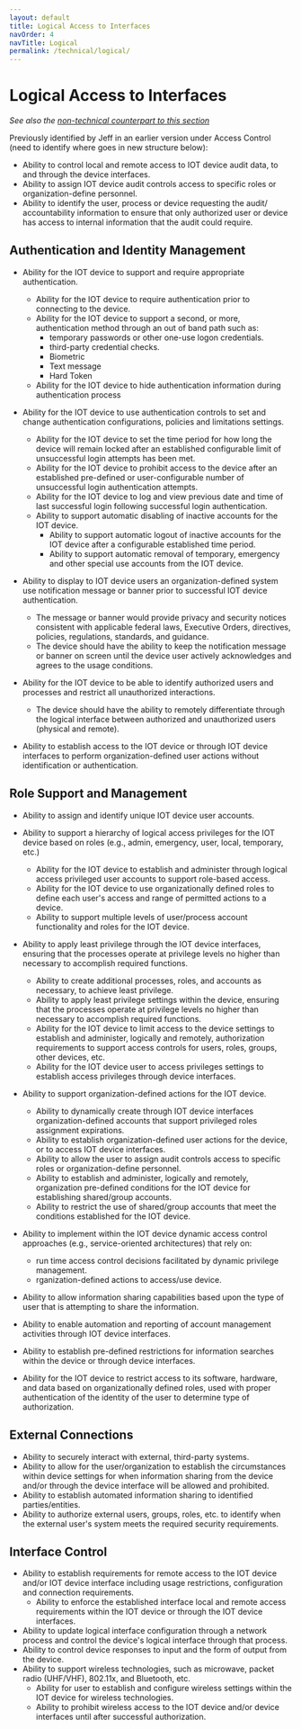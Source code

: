 ```yaml
---
layout: default
title: Logical Access to Interfaces
navOrder: 4
navTitle: Logical
permalink: /technical/logical/
---
```


# Logical Access to Interfaces

_See also the [non-technical counterpart to this section](../_8259-Control/logical.md)_

Previously identified by Jeff in an earlier version under Access Control (need to identify where goes in new structure below):

- Ability to control local and remote access to IOT device audit data, to and through the device interfaces.
- Ability to assign IOT device audit controls access to specific roles or organization-define personnel.
- Ability to identify the user, process or device requesting the audit/ accountability information to ensure that only authorized user or device has access to internal information that the audit could require.

## Authentication and Identity Management

- Ability for the IOT device to support and require appropriate authentication.
  - Ability for the IOT device to require authentication prior to connecting to the device.
  - Ability for the IOT device to support a second, or more, authentication method through an out of band path such as:
    - temporary passwords or other one-use logon credentials.
    - third-party credential checks.
    - Biometric
    - Text message
    - Hard Token
  - Ability for the IOT device to hide authentication information during authentication process

- Ability for the IOT device to use authentication controls to set and change authentication configurations, policies and limitations settings.
  - Ability for the IOT device to set the time period for how long the device will remain locked after an established configurable limit of unsuccessful login attempts has been met.
  - Ability for the IOT device to prohibit access to the device after an established pre-defined or user-configurable number of unsuccessful login authentication attempts.
  - Ability for the IOT device to log and view previous date and time of last successful login following successful login authentication.
  - Ability to support automatic disabling of inactive accounts for the IOT device.
    - Ability to support automatic logout of inactive accounts for the IOT device after a configurable established time period.
    - Ability to support automatic removal of temporary, emergency and other special use accounts from the IOT device.

- Ability to display to IOT device users an organization-defined system use notification message or banner prior to successful IOT device authentication.
  - The message or banner would provide privacy and security notices consistent with applicable federal laws, Executive Orders, directives, policies, regulations, standards, and guidance.
  - The device should have the ability to keep the notification message or banner on screen until the device user actively acknowledges and agrees to the usage conditions.

- Ability for the IOT device to be able to identify authorized users and processes and restrict all unauthorized interactions.
  - The device should have the ability to remotely differentiate through the logical interface between authorized and unauthorized users (physical and remote).
- Ability to establish access to the IOT device or through IOT device interfaces to perform organization-defined user actions without identification or authentication.

## Role Support and Management

- Ability to assign and identify unique IOT device user accounts.

- Ability to support a hierarchy of logical access privileges for the IOT device based on roles (e.g., admin, emergency, user, local, temporary, etc.)
  - Ability for the IOT device to establish and administer through logical access privileged user accounts to support role-based access.
  - Ability for the IOT device to use organizationally defined roles to define each user&#39;s access and range of permitted actions to a device.
  - Ability to support multiple levels of user/process account functionality and roles for the IOT device.

- Ability to apply least privilege through the IOT device interfaces, ensuring that the processes operate at privilege levels no higher than necessary to accomplish required functions. 
  - Ability to create additional processes, roles, and accounts as necessary, to achieve least privilege.
  - Ability to apply least privilege settings within the device, ensuring that the processes operate at privilege levels no higher than necessary to accomplish required functions.
  - Ability for the IOT device to limit access to the device settings to establish and administer, logically and remotely, authorization requirements to support access controls for users, roles, groups, other devices, etc.
  - Ability for the IOT device user to access privileges settings to establish access privileges through device interfaces.

- Ability to support organization-defined actions for the IOT device.
  - Ability to dynamically create through IOT device interfaces organization-defined accounts that support privileged roles assignment expirations.
  - Ability to establish organization-defined user actions for the device, or to access IOT device interfaces.
  - Ability to allow the user to assign audit controls access to specific roles or organization-define personnel.
  - Ability to establish and administer, logically and remotely, organization pre-defined conditions for the IOT device for establishing shared/group accounts.
  - Ability to restrict the use of shared/group accounts that meet the conditions established for the IOT device.

- Ability to implement within the IOT device dynamic access control approaches (e.g., service-oriented architectures) that rely on:
  - run time access control decisions facilitated by dynamic privilege management.
  - rganization-defined actions to access/use device.

- Ability to allow information sharing capabilities based upon the type of user that is attempting to share the information. 
- Ability to enable automation and reporting of account management activities through IOT device interfaces.
- Ability to establish pre-defined restrictions for information searches within the device or through device interfaces.
- Ability for the IOT device to restrict access to its software, hardware, and data based on organizationally defined roles, used with proper authentication of the identity of the user to determine type of authorization.

## External Connections

- Ability to securely interact with external, third-party systems.
- Ability to allow for the user/organization to establish the circumstances within device settings for when information sharing from the device and/or through the device interface will be allowed and prohibited.
- Ability to establish automated information sharing to identified parties/entities.
- Ability to authorize external users, groups, roles, etc. to identify when the external user&#39;s system meets the required security requirements.

## Interface Control

- Ability to establish requirements for remote access to the IOT device and/or IOT device interface including usage restrictions, configuration and connection requirements.
  - Ability to enforce the established interface local and remote access requirements within the IOT device or through the IOT device interfaces.
- Ability to update logical interface configuration through a network process and control the device&#39;s logical interface through that process.
- Ability to control device responses to input and the form of output from the device.
- Ability to support wireless technologies, such as microwave, packet radio (UHF/VHF), 802.11x, and Bluetooth, etc.
  - Ability for user to establish and configure wireless settings within the IOT device for wireless technologies.
  - Ability to prohibit wireless access to the IOT device and/or device interfaces until after successful authorization.

